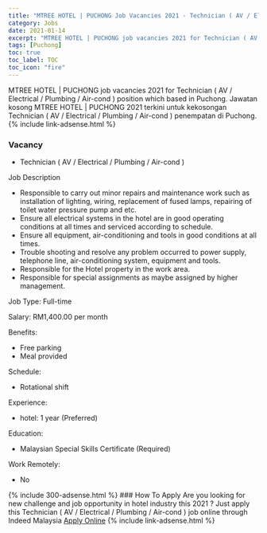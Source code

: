 ```yaml
---
title: "MTREE HOTEL | PUCHONG Job Vacancies 2021 - Technician ( AV / Electrical / Plumbing / Air-cond )" 
category: Jobs 
date: 2021-01-14 
excerpt: "MTREE HOTEL | PUCHONG job vacancies 2021 for Technician ( AV / Electrical / Plumbing / Air-cond ) position which based in Puchong. Jawatan kosong MTREE HOTEL | PUCHONG 2021 terkini untuk kekosongan Technician ( AV / Electrical / Plumbing / Air-cond ) penempatan di Puchong" 
tags: [Puchong] 
toc: true 
toc_label: TOC 
toc_icon: "fire" 
--- 
```


MTREE HOTEL | PUCHONG job vacancies 2021 for Technician ( AV / Electrical / Plumbing / Air-cond ) position which based in Puchong. Jawatan kosong MTREE HOTEL | PUCHONG 2021 terkini untuk kekosongan Technician ( AV / Electrical / Plumbing / Air-cond ) penempatan di Puchong. 
{% include link-adsense.html %} 
### Vacancy 
- Technician ( AV / Electrical / Plumbing / Air-cond ) 
<div><p>Job Description</p><ul><li>Responsible to carry out minor repairs and maintenance work such as installation of lighting, wiring, replacement of fused lamps, repairing of toilet water pressure pump and etc.</li><li>Ensure all electrical systems in the hotel are in good operating conditions at all times and serviced according to schedule.</li><li>Ensure all equipment, air-conditioning and tools in good conditions at all times.</li><li>Trouble shooting and resolve any problem occurred to power supply, telephone line, air-conditioning system, equipment and tools.</li><li>Responsible for the Hotel property in the work area.</li><li>Responsible for special assignments as maybe assigned by higher management.</li></ul><p>Job Type: Full-time</p><p>Salary: RM1,400.00 per month</p><p>Benefits:</p><ul><li>Free parking</li><li>Meal provided</li></ul><p>Schedule:</p><ul><li>Rotational shift</li></ul><p>Experience:</p><ul><li>hotel: 1 year (Preferred)</li></ul><p>Education:</p><ul><li>Malaysian Special Skills Certificate (Required)</li></ul><p>Work Remotely:</p><ul><li>No</li></ul></div> 
{% include 300-adsense.html %} 
### How To Apply 
Are you looking for new challenge and job opportunity in hotel industry this 2021 ?
Just apply this Technician ( AV / Electrical / Plumbing / Air-cond ) job online through Indeed Malaysia 
<a href="https://malaysia.indeed.com/viewjob?jk=a0d0fdd05556d8ab" class="btn btn--info" target="_blank" rel="nofollow noopenner">Apply Online</a> 
{% include link-adsense.html %} 